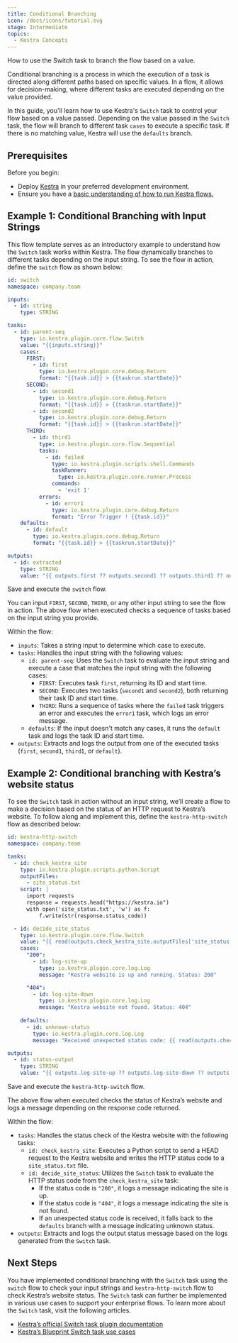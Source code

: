 ```yaml
---
title: Conditional Branching
icon: /docs/icons/tutorial.svg
stage: Intermediate
topics:
  - Kestra Concepts
---
```


How to use the Switch task to branch the flow based on a value.


Conditional branching is a process in which the execution of a task is directed along different paths based on specific values. In a flow, it allows for decision-making, where different tasks are executed depending on the value provided. 

In this guide, you'll learn how to use Kestra's `Switch` task to control your flow based on a value passed. Depending on the value passed in the `Switch` task, the flow will branch to different task `cases` to execute a specific task. If there is no matching value, Kestra will use the `defaults` branch.

## Prerequisites

Before you begin:

- Deploy [Kestra](https://kestra.io/docs/installation) in your preferred development environment.
- Ensure you have a [basic understanding of how to run Kestra flows.](https://kestra.io/docs/getting-started/tutorial)

## Example 1: Conditional Branching with Input Strings

This flow template serves as an introductory example to understand how the `Switch` task works within Kestra. The flow dynamically branches to different tasks depending on the input string. To see the flow in action, define the `switch` flow as shown below:

```yaml
id: switch
namespace: company.team

inputs:
  - id: string
    type: STRING

tasks:
  - id: parent-seq
    type: io.kestra.plugin.core.flow.Switch
    value: "{{inputs.string}}"
    cases:
      FIRST:
        - id: first
          type: io.kestra.plugin.core.debug.Return
          format: "{{task.id}} > {{taskrun.startDate}}"
      SECOND:
        - id: second1
          type: io.kestra.plugin.core.debug.Return
          format: "{{task.id}} > {{taskrun.startDate}}"
        - id: second2
          type: io.kestra.plugin.core.debug.Return
          format: "{{task.id}} > {{taskrun.startDate}}"
      THIRD:
        - id: third1
          type: io.kestra.plugin.core.flow.Sequential
          tasks:
            - id: failed
              type: io.kestra.plugin.scripts.shell.Commands
              taskRunner:
                type: io.kestra.plugin.core.runner.Process
              commands:
                - 'exit 1'
          errors:
            - id: error1
              type: io.kestra.plugin.core.debug.Return
              format: "Error Trigger ! {{task.id}}"
    defaults:
      - id: default
        type: io.kestra.plugin.core.debug.Return
        format: "{{task.id}} > {{taskrun.startDate}}"

outputs:
  - id: extracted
    type: STRING
    value: "{{ outputs.first ?? outputs.second1 ?? outputs.third1 ?? outputs.default }}"
```

Save and execute the `switch` flow.

You can input `FIRST`, `SECOND`, `THIRD`, or any other input string to see the flow in action. The above flow when executed checks a sequence of tasks based on the input string you provide. 

Within the flow:

- `inputs`: Takes a string input to determine which case to execute.
- `tasks`: Handles the input string with the following values:
    - `id: parent-seq`: Uses the `Switch` task to evaluate the input string and execute a case that matches the input string with the following cases:
        - `FIRST`: Executes task `first`, returning its ID and start time.
        - `SECOND`: Executes two tasks (`second1` and `second2`), both returning their task ID and start time.
        - `THIRD`: Runs a sequence of tasks where the `failed` task triggers an error and executes the `error1` task, which logs an error message.
    - `defaults`: If the input doesn't match any cases, it runs the `default` task and logs the task ID and start time.
- `outputs`: Extracts and logs the output from one of the executed tasks (`first`, `second1`, `third1`, or `default`).

## Example 2: Conditional branching with Kestra’s website status

To see the `Switch` task in action without an input string, we’ll create a flow to make a decision based on the status of an HTTP request to Kestra’s website.  To follow along and implement this, define the `kestra-http-switch` flow as described below:

```yaml
id: kestra-http-switch
namespace: company.team

tasks:
  - id: check_kestra_site
    type: io.kestra.plugin.scripts.python.Script
    outputFiles:
      - site_status.txt
    script: |
      import requests
      response = requests.head("https://kestra.io")
      with open('site_status.txt', 'w') as f:
          f.write(str(response.status_code))

  - id: decide_site_status
    type: io.kestra.plugin.core.flow.Switch
    value: "{{ read(outputs.check_kestra_site.outputFiles['site_status.txt']) }}"
    cases:
      "200":
        - id: log-site-up
          type: io.kestra.plugin.core.log.Log
          message: "Kestra website is up and running. Status: 200"

      "404":
        - id: log-site-down
          type: io.kestra.plugin.core.log.Log
          message: "Kestra website not found. Status: 404"
          
    defaults:
      - id: unknown-status
        type: io.kestra.plugin.core.log.Log
        message: "Received unexpected status code: {{ read(outputs.check_kestra_site.outputFiles['site_status.txt']) }}"

outputs:
  - id: status-output
    type: STRING
    value: "{{ outputs.log-site-up ?? outputs.log-site-down ?? outputs.unknown-status }}"

```

Save and execute the `kestra-http-switch` flow.

The above flow when executed checks the status of Kestra’s website and logs a message depending on the response code returned.

Within the flow:

- `tasks`: Handles the status check of the Kestra website with the following tasks:
    - `id: check_kestra_site`: Executes a Python script to send a HEAD request to the Kestra website and writes the HTTP status code to a `site_status.txt` file.
    - `id: decide_site_status`: Utilizes the `Switch` task  to evaluate the HTTP status code from the `check_kestra_site` task:
        - If the status code is `"200"`, it logs a message indicating the site is up.
        - If the status code is `"404"`, it logs a message indicating the site is not found.
        - If an unexpected status code is received, it falls back to the `defaults` branch with a message indicating unknown status.
- `outputs`: Extracts and logs the output status message based on the logs generated from the `Switch` task.

## Next Steps

You have implemented conditional branching with the `Switch` task using the `switch` flow to check your input strings and `kestra-http-switch` flow to check Kestra’s website status.  The `Switch` task can further be implemented in various use cases to support your enterprise flows. To learn more about the `Switch` task, visit the following articles.

- [Kestra’s official Switch task plugin documentation](https://kestra.io/plugins/core/tasks/flow/io.kestra.plugin.core.flow.switch)
- [Kestra’s Blueprint Switch task use cases](https://kestra.io/blueprints?page=1&size=24&q=switch)
